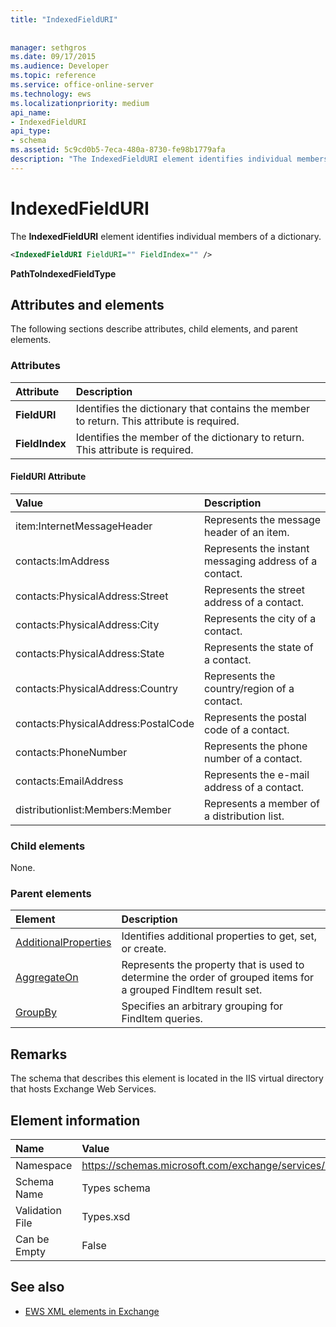 ```yaml
---
title: "IndexedFieldURI"
 
 
manager: sethgros
ms.date: 09/17/2015
ms.audience: Developer
ms.topic: reference
ms.service: office-online-server
ms.technology: ews
ms.localizationpriority: medium
api_name:
- IndexedFieldURI
api_type:
- schema
ms.assetid: 5c9cd0b5-7eca-480a-8730-fe98b1779afa
description: "The IndexedFieldURI element identifies individual members of a dictionary."
---
```


# IndexedFieldURI

The **IndexedFieldURI** element identifies individual members of a dictionary. 
  
```xml
<IndexedFieldURI FieldURI="" FieldIndex="" />
```

 **PathToIndexedFieldType**
## Attributes and elements

The following sections describe attributes, child elements, and parent elements.
  
### Attributes

|**Attribute**|**Description**|
|:-----|:-----|
|**FieldURI** <br/> |Identifies the dictionary that contains the member to return. This attribute is required.  <br/> |
|**FieldIndex** <br/> |Identifies the member of the dictionary to return. This attribute is required.  <br/> |
   
#### FieldURI Attribute

|**Value**|**Description**|
|:-----|:-----|
|item:InternetMessageHeader  <br/> |Represents the message header of an item.  <br/> |
|contacts:ImAddress  <br/> |Represents the instant messaging address of a contact.  <br/> |
|contacts:PhysicalAddress:Street  <br/> |Represents the street address of a contact.  <br/> |
|contacts:PhysicalAddress:City  <br/> |Represents the city of a contact.  <br/> |
|contacts:PhysicalAddress:State  <br/> |Represents the state of a contact.  <br/> |
|contacts:PhysicalAddress:Country  <br/> |Represents the country/region of a contact.  <br/> |
|contacts:PhysicalAddress:PostalCode  <br/> |Represents the postal code of a contact.  <br/> |
|contacts:PhoneNumber  <br/> |Represents the phone number of a contact.  <br/> |
|contacts:EmailAddress  <br/> |Represents the e-mail address of a contact.  <br/> |
|distributionlist:Members:Member  <br/> |Represents a member of a distribution list.  <br/> |
   
### Child elements

None.
  
### Parent elements

|**Element**|**Description**|
|:-----|:-----|
|[AdditionalProperties](additionalproperties.md) <br/> |Identifies additional properties to get, set, or create.  <br/> |
|[AggregateOn](aggregateon.md) <br/> |Represents the property that is used to determine the order of grouped items for a grouped FindItem result set.  <br/> |
|[GroupBy](groupby.md) <br/> |Specifies an arbitrary grouping for FindItem queries.  <br/> |
   
## Remarks

The schema that describes this element is located in the IIS virtual directory that hosts Exchange Web Services.
  
## Element information

|**Name**|**Value**|
|:-----|:-----|
|Namespace  <br/> |https://schemas.microsoft.com/exchange/services/2006/types  <br/> |
|Schema Name  <br/> |Types schema  <br/> |
|Validation File  <br/> |Types.xsd  <br/> |
|Can be Empty  <br/> |False  <br/> |
   
## See also



- [EWS XML elements in Exchange](ews-xml-elements-in-exchange.md)

